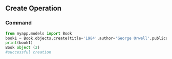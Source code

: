 ## Create Operation

### Command
```python
from myapp.models import Book
book1 = Book.objects.create(title='1984',author='George Orwell',publication_year=1949)
print(book1)
Book object (2)
#successful creation